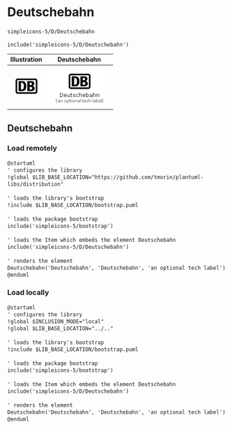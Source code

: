 # Deutschebahn


```text
simpleicons-5/D/Deutschebahn
```

```text
include('simpleicons-5/D/Deutschebahn')
```



| Illustration | Deutschebahn |
| :---: | :---: |
| ![illustration for Illustration](../../simpleicons-5/D/Deutschebahn.png) | ![illustration for Deutschebahn](../../simpleicons-5/D/Deutschebahn.Local.png) |




## Deutschebahn

### Load remotely
```plantuml
@startuml
' configures the library
!global $LIB_BASE_LOCATION="https://github.com/tmorin/plantuml-libs/distribution"

' loads the library's bootstrap
!include $LIB_BASE_LOCATION/bootstrap.puml

' loads the package bootstrap
include('simpleicons-5/bootstrap')

' loads the Item which embeds the element Deutschebahn
include('simpleicons-5/D/Deutschebahn')

' renders the element
Deutschebahn('Deutschebahn', 'Deutschebahn', 'an optional tech label')
@enduml
```

### Load locally
```plantuml
@startuml
' configures the library
!global $INCLUSION_MODE="local"
!global $LIB_BASE_LOCATION="../.."

' loads the library's bootstrap
!include $LIB_BASE_LOCATION/bootstrap.puml

' loads the package bootstrap
include('simpleicons-5/bootstrap')

' loads the Item which embeds the element Deutschebahn
include('simpleicons-5/D/Deutschebahn')

' renders the element
Deutschebahn('Deutschebahn', 'Deutschebahn', 'an optional tech label')
@enduml
```

